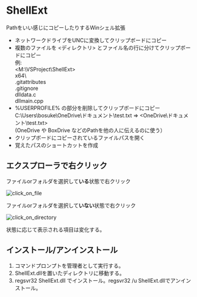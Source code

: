# ShellExt
Pathをいい感じにコピーしたりするWinシェル拡張

* ネットワークドライブをUNCに変換してクリップボードにコピー
* 複数のファイルを <ディレクトリ> とファイル名の行に分けてクリップボードにコピー  
  例:  
  <M:\VSProject\ShellExt\>  
  x64\  
  .gitattributes  
  .gitignore  
  dlldata.c  
  dllmain.cpp
* %USERPROFILE% の部分を削除してクリップボードにコピー  
  C:\Users\bosuke\OneDrive\ドキュメント\test.txt ⇒ <OneDrive\ドキュメント\test.txt>  
  (OneDrive や BoxDrive などのPathを他の人に伝えるのに使う）
* クリップボードにコピーされているファイルパスを開く
* 覚えたパスのショートカットを作成

## エクスプローラで右クリック
ファイルorフォルダを選択して**いる**状態で右クリック

![click_on_file](https://user-images.githubusercontent.com/19199772/117143308-a6a9d580-adeb-11eb-92c8-2b20f986a185.PNG)

ファイルorフォルダを選択して**いない**状態で右クリック

![click_on_directory](https://user-images.githubusercontent.com/19199772/117143319-a9a4c600-adeb-11eb-992c-b45244f8409a.PNG)

状態に応じて表示される項目は変化する。

## インストール/アンインストール
1. コマンドプロンプトを管理者として実行する。
2. ShellExt.dllを置いたディレクトリに移動する。
3. regsvr32 ShellExt.dll でインストール。regsvr32 /u ShellExt.dllでアンインストール。
